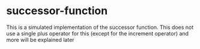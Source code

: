 # successor-function
This is a simulated implementation of the successor function. This does not use a single plus operator for this (except for the increment operator) and more will be explained later
